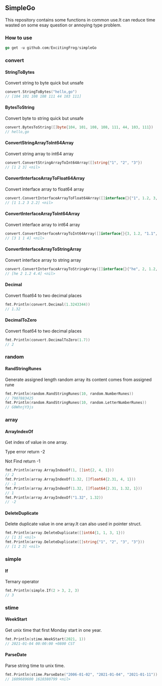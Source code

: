 ## SimpleGo

This repository contains some functions in common use.It can reduce time wasted on some esay question or annoying type problem.

### How to use

```go
go get -u github.com/ExcitingFrog/simpleGo
```

### convert

#### StringToBytes

Convert string to byte quick but unsafe

```go
convert.StringToBytes("hello,go")
// [104 101 108 108 111 44 103 111]
```

#### BytesToString

Convert byte to string quick but unsafe

```go
convert.BytesToString([]byte{104, 101, 108, 108, 111, 44, 103, 111})
// hello,go
```

#### ConvertStringArrayToInt64Array

Convert string array to int64 array

```go
convert.ConvertStringArrayToInt64Array([]string{"1", "2", "3"})
// [1 2 3] <nil>
```

#### ConvertInterfaceArrayToFloat64Array

Convert interface array to float64 array

```go
convert.ConvertInterfaceArrayToFloat64Array([]interface{}{"1", 1.2, 3, "2.2"})
// [1 1.2 3 2.2] <nil>
```

#### ConvertInterfaceArrayToInt64Array

Convert interface array to int64 array

```go
convert.ConvertInterfaceArrayToInt64Array([]interface{}{3, 1.2, "1.1", "4"})
// [3 1 1 4] <nil>
```

#### ConvertInterfaceArrayToStringArray

Convert interface array to string array

```go
convert.ConvertInterfaceArrayToStringArray([]interface{}{"he", 2, 1.2, "4.4"})
// [he 2 1.2 4.4] <nil>
```

#### Decimal

Convert float64 to two decimal places

```go
fmt.Println(convert.Decimal(1.3243344))
// 1.32
```

#### DecimalToZero

Convert float64 to two decimal places

```go
fmt.Println(convert.DecimalToZero(1.7))
// 2
```



### random

#### RandStringRunes

Generate assigned length random array its content comes from assigned rune

```go
fmt.Println(random.RandStringRunes(10, random.NumberRunes))
// 7907883425
fmt.Println(random.RandStringRunes(10, random.LetterNumberRunes))
// G0WhnjY3js
```



 ### array

#### ArrayIndexOf

Get index of value in one array.

Type error return -2

Not Find return -1

```go
fmt.Println(array.ArrayIndexOf(1, []int{2, 4, 1}))
// 2
fmt.Println(array.ArrayIndexOf(1.32, []float64{2.31, 4, 1}))
// -1
fmt.Println(array.ArrayIndexOf(1.32, []float64{2.31, 1.32, 1}))
// 1
fmt.Println(array.ArrayIndexOf("1.32", 1.32))
// -2
```

#### DeleteDuplicate

Delete duplicate value in one array.It can also used in pointer struct.

```go
fmt.Println(array.DeleteDuplicate([]int64{1, 1, 3, 1}))
// [1 3] <nil>
fmt.Println(array.DeleteDuplicate([]string{"1", "2", "3", "3"}))
// [1 2 3] <nil>
```

### simple

#### If

Ternary operator

```go
fmt.Println(simple.If(2 > 3, 2, 3)
// 3
```

### stime

#### WeekStart

Get unix time that first Monday start in one year.

```go
fmt.Println(stime.WeekStart(2021, 1))
// 2021-01-04 00:00:00 +0800 CST
```

####  ParseDate

Parse string time to unix time.

```go
fmt.Println(stime.ParseDate("2006-01-02", "2021-01-04", "2021-01-11"))
// 1609689600 1610380799 <nil>
```

